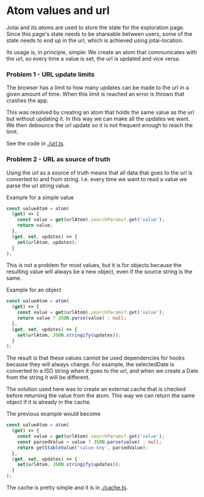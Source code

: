 # Atom values and url

Jotai and its atoms are used to store the state for the exploration page.  
Since this page's state needs to be shareable between users, some of the state needs to end up in the url, which is achieved using jotai-location.

Its usage is, in principle, simple: We create an atom that communicates with the url, so every time a value is set, the url is updated and vice versa.

### Problem 1 - URL update limits
The browser has a limit to how many updates can be made to the url in a given amount of time. When this limit is reached an error is thrown that crashes the app.

This was resolved by creating an atom that holds the same value as the url but without updating it. In this way we can make all the updates we want. We then debounce the url update so it is not frequent enough to reach the limit.

See the code in [./url.ts](./url.ts).

### Problem 2 - URL as source of truth
Using the url as a source of truth means that all data that goes to the url is converted to and from string. I.e. every time we want to read a value we parse the url string value.

Example for a simple value
```ts
const valueAtom = atom(
  (get) => {
    const value = get(urlAtom).searchParams?.get('value');
    return value;
  },
  (get, set, updates) => {
    set(urlAtom, updates);
  }
);
```

This is not a problem for most values, but it is for objects because the resulting value will always be a new object, even if the source string is the same.

Example for an object
```ts
const valueAtom = atom(
  (get) => {
    const value = get(urlAtom).searchParams?.get('value');
    return value ? JSON.parse(value) : null;
  },
  (get, set, updates) => {
    set(urlAtom, JSON.stringify(updates));
  }
);
```

The result is that these values cannot be used dependencies for hooks because they will always change.
For example, the selectedDate is converted to a ISO string when it goes to the url, and when we create a Date from the string it will be different.

The solution used here was to create an external cache that is checked before returning the value from the atom. This way we can return the same object if it is already in the cache.

The previous example would become
```ts
const valueAtom = atom(
  (get) => {
    const value = get(urlAtom).searchParams?.get('value');
    const parsedValue = value ? JSON.parse(value) : null;
    return getStableValue('value-key', parsedValue);
  },
  (get, set, updates) => {
    set(urlAtom, JSON.stringify(updates));
  }
);
```

The cache is pretty simple and it is in [./cache.ts](./cache.ts).